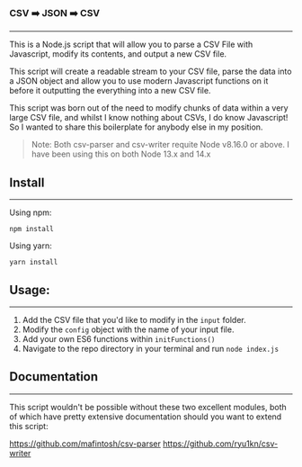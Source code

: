 ### CSV ➡️ JSON ➡️ CSV
---

This is a Node.js script that will allow you to parse a CSV File with Javascript, modify its contents, and output a new CSV file.

This script will create a readable stream to your CSV file, parse the data into a JSON object and allow you to use modern Javascript functions on it before it outputting the everything into a new CSV file.

This script was born out of the need to modify chunks of data within a very large CSV file, and whilst I know nothing about CSVs, I do know Javascript! So I wanted to share this boilerplate for anybody else in my position.

> Note: Both csv-parser and csv-writer requite Node v8.16.0 or above. I have been using this on both Node 13.x and 14.x


## Install
---
Using npm:

```
npm install
```
Using yarn:

```
yarn install
```

## Usage:
---

1. Add the CSV file that you'd like to modify in the `input` folder.
2. Modify the `config` object with the name of your input file.
3. Add your own ES6 functions within `initFunctions()`
4. Navigate to the repo directory in your terminal and run `node index.js`

## Documentation
---

This script wouldn't be possible without these two excellent modules, both of which have pretty extensive documentation should you want to extend this script:

https://github.com/mafintosh/csv-parser
https://github.com/ryu1kn/csv-writer